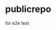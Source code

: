 # publicrepo
for e2e test


































































































































































































































































































































































































































































































































































































































































































































































































































